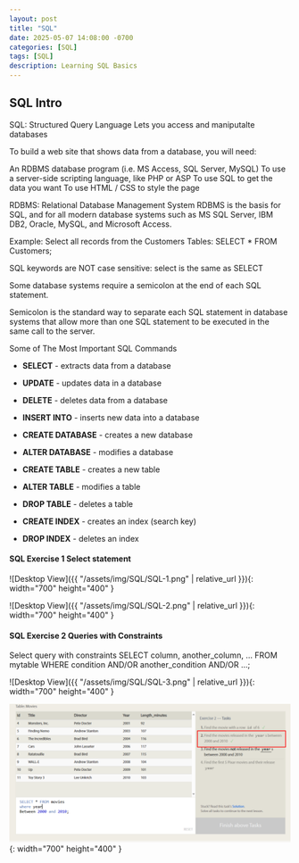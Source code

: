 ```yaml
---
layout: post
title: "SQL"
date: 2025-05-07 14:08:00 -0700
categories: [SQL]
tags: [SQL]
description: Learning SQL Basics
---
```

## SQL Intro 

SQL: Structured Query Language
Lets you access and maniputalte databases

To build a web site that shows data from a database, you will need:

An RDBMS database program (i.e. MS Access, SQL Server, MySQL)
To use a server-side scripting language, like PHP or ASP
To use SQL to get the data you want
To use HTML / CSS to style the page

RDBMS: Relational Database Management System
RDBMS is the basis for SQL, and for all modern database systems such as MS SQL Server, IBM DB2, Oracle, MySQL, and Microsoft Access.

Example:
Select all records from the Customers Tables:
SELECT * FROM Customers;

SQL keywords are NOT case sensitive: select is the same as SELECT

Some database systems require a semicolon at the end of each SQL statement.

Semicolon is the standard way to separate each SQL statement in database systems that allow more than one SQL statement to be executed in the same call to the server.

Some of The Most Important SQL Commands

- **SELECT** - extracts data from a database

- **UPDATE** - updates data in a database

- **DELETE** - deletes data from a database

- **INSERT INTO** - inserts new data into a database

- **CREATE DATABASE** - creates a new database

- **ALTER DATABASE** - modifies a database

- **CREATE TABLE** - creates a new table

- **ALTER TABLE** - modifies a table

- **DROP TABLE** - deletes a table

- **CREATE INDEX** - creates an index (search key)

- **DROP INDEX** - deletes an index

#### SQL Exercise 1 Select statement

![Desktop View]({{ "/assets/img/SQL/SQL-1.png" | relative_url }}){: width="700" height="400" }

![Desktop View]({{ "/assets/img/SQL/SQL-2.png" | relative_url }}){: width="700" height="400" }

#### SQL Exercise 2 Queries with Constraints 

Select query with constraints
SELECT column, another_column, …
FROM mytable
WHERE condition
    AND/OR another_condition
    AND/OR …;

![Desktop View]({{ "/assets/img/SQL/SQL-3.png" | relative_url }}){: width="700" height="400" }

![Desktop View](/assets/img/SQL/SQL-4.png){: width="700" height="400" }